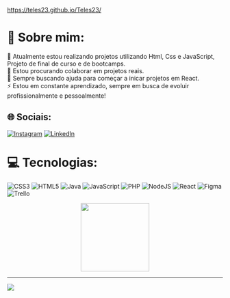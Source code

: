 https://teles23.github.io/Teles23/
    


# 💫 Sobre mim:
🔭 Atualmente estou realizando projetos utilizando Html, Css e JavaScript, Projeto de final de curso e de bootcamps.<br>👯 Estou procurando colaborar em projetos reais.<br>🤝 Sempre buscando ajuda para começar a inicar projetos em React.<br>⚡ Estou em constante aprendizado, sempre em busca de evoluir profissionalmente e pessoalmente!


## 🌐 Sociais:
[![Instagram](https://img.shields.io/badge/Instagram-%23E4405F.svg?logo=Instagram&logoColor=white)](https://instagram.com/thiagoteles0/) [![LinkedIn](https://img.shields.io/badge/LinkedIn-%230077B5.svg?logo=linkedin&logoColor=white)](https://linkedin.com/in/thiago-teles17/) 

# 💻 Tecnologias:
![CSS3](https://img.shields.io/badge/css3-%231572B6.svg?style=for-the-badge&logo=css3&logoColor=white) ![HTML5](https://img.shields.io/badge/html5-%23E34F26.svg?style=for-the-badge&logo=html5&logoColor=white) ![Java](https://img.shields.io/badge/java-%23ED8B00.svg?style=for-the-badge&logo=java&logoColor=white) ![JavaScript](https://img.shields.io/badge/javascript-%23323330.svg?style=for-the-badge&logo=javascript&logoColor=%23F7DF1E) ![PHP](https://img.shields.io/badge/php-%23777BB4.svg?style=for-the-badge&logo=php&logoColor=white) ![NodeJS](https://img.shields.io/badge/node.js-6DA55F?style=for-the-badge&logo=node.js&logoColor=white) ![React](https://img.shields.io/badge/react-%2320232a.svg?style=for-the-badge&logo=react&logoColor=%2361DAFB) 	![Figma](https://img.shields.io/badge/figma-%23F24E1E.svg?style=for-the-badge&logo=figma&logoColor=white) ![Trello](https://img.shields.io/badge/Trello-%23026AA7.svg?style=for-the-badge&logo=Trello&logoColor=white)
<div align ='center'>
  <img height="160em" src= "https://github-readme-streak-stats.herokuapp.com/?user=Teles23&theme=nightowl&hide_border=false">
</div>
<!-- 
# 📊 Minhas Estatísticas:

<div align='center'>
<img height = "160em" src ="https://github-readme-stats.vercel.app/api?username=Teles23&theme=nightowl&hide_border=false&include_all_commits=false&count_private=false">
<img height ="160em" src= "https://github-readme-stats.vercel.app/api/top-langs/?username=Teles23&theme=nightowl&hide_border=false&include_all_commits=false&count_private=false&layout=compact">
</div> -->


---
[![](https://visitcount.itsvg.in/api?id=Teles23&icon=6&color=6)](https://visitcount.itsvg.in)

<!-- Proudly created with GPRM ( https://gprm.itsvg.in ) -->
